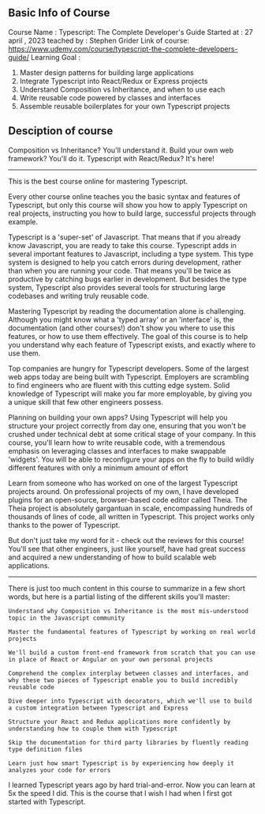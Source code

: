 ## Basic Info of Course
Course Name : Typescript: The Complete Developer's Guide
Started at : 27 april , 2023
teached by : Stephen Grider
Link of course: https://www.udemy.com/course/typescript-the-complete-developers-guide/
Learning Goal :
   1. Master design patterns for building large applications
   2. Integrate Typescript into React/Redux or Express projects
   3. Understand Composition vs Inheritance, and when to use each
   4. Write reusable code powered by classes and interfaces
   5. Assemble reusable boilerplates for your own Typescript projects

## Desciption of course 
Composition vs Inheritance? You'll understand it.  Build your own web framework? You'll do it.  Typescript with React/Redux?  It's here!

--------------------

This is the best course online for mastering Typescript.

Every other course online teaches you the basic syntax and features of Typescript, but only this course will show you how to apply Typescript on real projects, instructing you how to build large, successful projects through example.

Typescript is a 'super-set' of Javascript.  That means that if you already know Javascript, you are ready to take this course.  Typescript adds in several important features to Javascript, including a type system.  This type system is designed to help you catch errors during development, rather than when you are running your code.  That means you'll be twice as productive by catching bugs earlier in development.  But besides the type system, Typescript also provides several tools for structuring large codebases and writing truly reusable code.

Mastering Typescript by reading the documentation alone is challenging.  Although you might know what a 'typed array' or an 'interface' is, the documentation (and other courses!) don't show you where to use this features, or how to use them effectively.  The goal of this course is to help you understand why each feature of Typescript exists, and exactly where to use them.

Top companies are hungry for Typescript developers.  Some of the largest web apps today are being built with Typescript.  Employers are scrambling to find engineers who are fluent with this cutting edge system.  Solid knowledge of Typescript will make you far more employable, by giving you a unique skill that few other engineers possess.

Planning on building your own apps?  Using Typescript will help you structure your project correctly from day one, ensuring that you won't be crushed under technical debt at some critical stage of your company.  In this course, you'll learn how to write reusable code, with a tremendous emphasis on leveraging classes and interfaces to make swappable 'widgets'.  You will be able to reconfigure your apps on the fly to build wildly different features with only a minimum amount of effort

Learn from someone who has worked on one of the largest Typescript projects around. On professional projects of my own, I have developed plugins for an open-source, browser-based code editor called Theia.  The Theia project is absolutely gargantuan in scale, encompassing hundreds of thousands of lines of code, all written in Typescript.  This project works only thanks to the power of Typescript.

But don't just take my word for it - check out the reviews for this course! You'll see that other engineers, just like yourself, have had great success and acquired a new understanding of how to build scalable web applications.

--------------------

There is just too much content in this course to summarize in a few short words, but here is a partial listing of the different skills you'll master:

    Understand why Composition vs Inheritance is the most mis-understood topic in the Javascript community

    Master the fundamental features of Typescript by working on real world projects

    We'll build a custom front-end framework from scratch that you can use in place of React or Angular on your own personal projects

    Comprehend the complex interplay between classes and interfaces, and why these two pieces of Typescript enable you to build incredibly reusable code

    Dive deeper into Typescript with decorators, which we'll use to build a custom integration between Typescript and Express

    Structure your React and Redux applications more confidently by understanding how to couple them with Typescript

    Skip the documentation for third party libraries by fluently reading type definition files

    Learn just how smart Typescript is by experiencing how deeply it analyzes your code for errors


I learned Typescript years ago by hard trial-and-error.  Now you can learn at 5x the speed I did.  This is the course that I wish I had when I first got started with Typescript.
